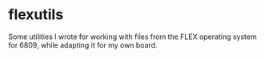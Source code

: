 # flexutils
Some utilities I wrote for working with files from the FLEX operating system for 6809, while adapting it for my own board.
